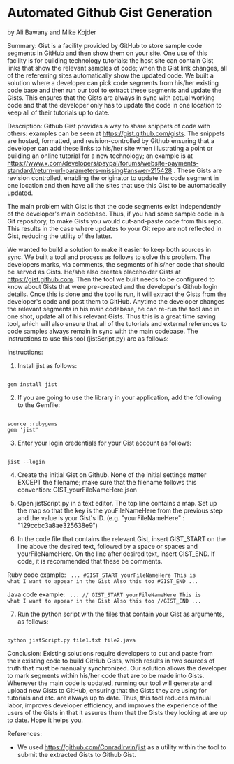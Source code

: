 Automated Github Gist Generation
================================
by Ali Bawany and Mike Kojder

Summary:
Gist is a facility provided by GitHub to store sample code segments in GitHub and then show them on your site. One use of this facility is for building technology tutorials: the host site can contain Gist links that show the relevant samples of code; when the Gist link changes, all of the refererring sites automatically show the updated code. We built a solution where a developer can pick code segments from his/her existing code base and then run our tool to extract these segments and update the Gists. This ensures that the Gists are always in sync with actual working code and that the developer only has to update the code in one location to keep all of their tutorials up to date. 

Description:
Github Gist provides a way to share snippets of code with others: examples can be seen at https://gist.github.com/gists. The snippets are hosted, formatted, and revision-controlled by Github ensuring that a developer can add these links to his/her site when illustrating a point or building an online tutorial for a new technology; an example is at https://www.x.com/developers/paypal/forums/website-payments-standard/return-url-parameters-missing#answer-215428 . These Gists are revision controlled, enabling the originator to update the code segment in one location and then have all the sites that use this Gist to be automatically updated. 

The main problem with Gist is that the code segments exist independently of the developer's main codebase. Thus, if you had some sample code in a Git repository, to make Gists you would cut-and-paste code from this repo. This results in the case where updates to your Git repo are not reflected in Gist, reducing the utility of the latter. 

We wanted to build a solution to make it easier to keep both sources in sync. We built a tool and process as follows to solve this problem. The developers marks, via comments, the segments of his/her code that should be served as Gists. He/she also creates placeholder Gists at https://gist.github.com. Then the tool we built needs to be configured to know about Gists that were pre-created and the developer's Github login details. Once this is done and the tool is run, it will extract the Gists from the developer's code and post them to GitHub. Anytime the developer changes the relevant segments in his main codebase, he can re-run the tool and in one shot, update all of his relevant Gists. Thus this is a great time saving tool, which will also ensure that all of the tutorials and external references to code samples always remain in sync with the main codebase. The instructions to use this tool (jistScript.py) are as follows:

Instructions:
1.  Install jist as follows:
<code>
gem install jist
</code>

2.  If you are going to use the library in your application, add the following to the Gemfile:
<code>
source :rubygems
gem 'jist'
</code>

3.  Enter your login credentials for your Gist account as follows:
<code>
jist --login
</code>

4.  Create the initial Gist on Github.  None of the initial settings matter EXCEPT the filename; make sure that the filename follows this convention: GIST_yourFileNameHere.json

5.  Open jistScript.py in a text editor.  The top line contains a map.  Set up the map so that the key is the youFileNameHere from the previous step and the value is your Gist's ID.  (e.g. "yourFileNameHere" : "129ccbc3a8ae325638e9")

6.  In the code file that contains the relevant Gist, insert GIST_START on the line above the desired text, followed by a space or spaces and yourFileNameHere.  On the line after desired text, insert GIST_END. If code, it is recommended that these be comments.

Ruby code example:
<code>
...
#GIST_START yourFileNameHere
This is what I want to appear in the Gist
Also this too
#GIST_END
...
</code>

Java code example:
<code>
...
// GIST_START yourFileNameHere
This is what I want to appear in the Gist
Also this too
//GIST_END
...
</code>

7.  Run the python script with the files that contain your Gist as arguments, as follows:
<code>
python jistScript.py file1.txt file2.java
</code>

Conclusion:
Existing solutions require developers to cut and paste from their existing code to build GitHub Gists, which results in two sources of truth that must be manually synchronized. Our solution allows the developer to mark segments within his/her code that are to be made into Gists. Whenever the main code is updated, running our tool will generate and upload new Gists to GitHub, ensuring that the Gists they are using for tutorials and etc. are always up to date. Thus, this tool reduces manual labor, improves developer efficiency, and improves the experience of the users of the Gists in that it assures them that the Gists they looking at are up to date. Hope it helps you.

References: 
- We used https://github.com/ConradIrwin/jist as a utility within the tool to submit the extracted Gists to Github Gist.
